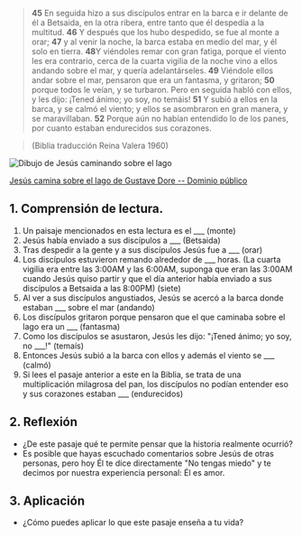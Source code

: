 > **45** En seguida hizo a sus discípulos entrar en la barca e ir delante 
  de él a Betsaida, en la otra ribera, entre tanto que él despedía a la 
  multitud. 
  **46** Y después que los hubo despedido, se fue al monte a orar; 
  **47** y al venir la noche, la barca estaba en medio del mar, y él solo en 
  tierra. 
  **48**Y viéndoles remar con gran fatiga, porque el viento les era contrario,
  cerca de la cuarta vigilia de la noche vino a ellos andando sobre el mar,
  y quería adelantárseles. 
  **49** Viéndole ellos andar sobre el mar, pensaron que era un fantasma, y 
  gritaron; 
  **50** porque todos le veían, y se turbaron. Pero en seguida habló con ellos,
  y les dijo: ¡Tened ánimo; yo soy, no temáis! 
  **51** Y subió a ellos en la barca, y se calmó el viento; y ellos se 
  asombraron en gran manera, y se maravillaban. 
  **52** Porque aún no habían entendido lo de los panes, por cuanto estaban 
  endurecidos sus corazones. 

> (Biblia traducción Reina Valera 1960)


![Dibujo de Jesús caminando sobre el lago](/img/camina_sobre_el_agua.jpg "Jesús
caminando sobre el lago")

[Jesús camina sobre el lago de Gustave Dore -- Dominio público](https://commons.wikimedia.org/wiki/File:Jesus_walks_on_the_sea.jpg)


## 1. Comprensión de lectura.

1. Un paisaje mencionados en esta lectura es el ___ (monte)
2. Jesús había enviado a sus discípulos a ___ (Betsaida)
3. Tras despedir a la gente y a sus discípulos Jesús fue a ___ (orar)
4. Los discípulos estuvieron remando alrededor de ___ horas. (La cuarta
   vigilia era entre las 3:00AM y las 6:00AM, suponga que eran las 3:00AM 
   cuando Jesús quiso partir y que el día anterior había enviado a sus 
   discípulos a Betsaida a las 8:00PM) (siete)
5. Al ver a sus discípulos angustiados, Jesús se acercó a la barca donde 
   estaban ___ sobre el mar (andando)
6. Los discípulos gritaron porque pensaron que el que caminaba sobre el 
   lago era un ___ (fantasma)
7. Como los discípulos se asustaron, Jesús les dijo: "¡Tened ánimo; yo soy, 
   no ___!" (temaís)
8. Entonces Jesús subió a la barca con ellos y además el viento 
   se ___ (calmó)
9. Si lees el pasaje anterior a este en la Biblia, se trata de una
  multiplicación milagrosa del pan, los discípulos no podían entender eso 
  y sus corazones estaban ___ (endurecidos)

## 2. Reflexión

* ¿De este pasaje qué te permite pensar que la historia realmente ocurrió?
* Es posible que hayas escuchado comentarios sobre Jesús de otras
personas, pero hoy Él te dice directamente "No tengas miedo" y te decimos por
nuestra experiencia personal: Él es amor.

## 3. Aplicación

* ¿Cómo puedes aplicar lo que este pasaje enseña a tu vida?
